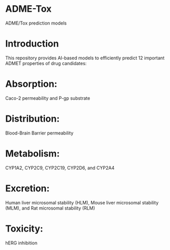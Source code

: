 # ADME-Tox
ADME/Tox prediction models
# Introduction

This repository provides AI-based models to efficiently predict 12 important ADMET properties of drug candidates:

# Absorption:
Caco-2 permeability and P-gp substrate

# Distribution:
Blood-Brain Barrier permeability

# Metabolism: 
CYP1A2, CYP2C9, CYP2C19, CYP2D6, and CYP2A4
# Excretion:
Human liver microsomal stability (HLM), Mouse liver microsomal stability (MLM), and Rat microsomal stability (RLM)
# Toxicity:
hERG inhibition
